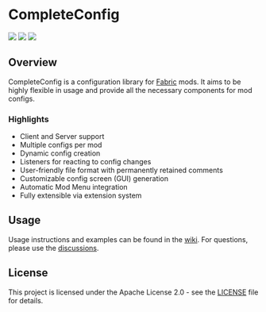 # CompleteConfig
[![](https://img.shields.io/jitpack/v/github/Lortseam/completeconfig?style=for-the-badge)](https://jitpack.io/#Lortseam/completeconfig)
[![](http://cf.way2muchnoise.eu/short_381257_curseforge%20downloads.svg?badge_style=for_the_badge)](https://www.curseforge.com/minecraft/mc-mods/completeconfig)
[![](https://img.shields.io/modrinth/dt/GtqG8z1h?label=Modrinth%20Downloads&style=for-the-badge)](https://modrinth.com/mod/completeconfig)

## Overview
CompleteConfig is a configuration library for [Fabric](https://fabricmc.net/) mods. It aims to be highly flexible in
usage and provide all the necessary components for mod configs.

### Highlights
* Client and Server support
* Multiple configs per mod
* Dynamic config creation
* Listeners for reacting to config changes
* User-friendly file format with permanently retained comments
* Customizable config screen (GUI) generation
* Automatic Mod Menu integration
* Fully extensible via extension system

## Usage
Usage instructions and examples can be found in the [wiki](https://github.com/Lortseam/completeconfig/wiki). For
questions, please use the [discussions](https://github.com/Lortseam/completeconfig/discussions).

## License
This project is licensed under the Apache License 2.0 - see the [LICENSE](LICENSE) file for details.
